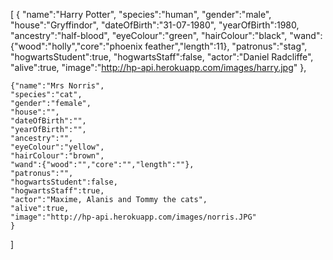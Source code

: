 [
    {
        "name":"Harry Potter",
        "species":"human",
        "gender":"male",
        "house":"Gryffindor",
        "dateOfBirth":"31-07-1980",
        "yearOfBirth":1980,
        "ancestry":"half-blood",
        "eyeColour":"green",
        "hairColour":"black",
        "wand":{"wood":"holly","core":"phoenix feather","length":11},
        "patronus":"stag",
        "hogwartsStudent":true,
        "hogwartsStaff":false,
        "actor":"Daniel Radcliffe",
        "alive":true,
        "image":"http://hp-api.herokuapp.com/images/harry.jpg"
    }, 

    {"name":"Mrs Norris",
    "species":"cat",
    "gender":"female",
    "house":"",
    "dateOfBirth":"",
    "yearOfBirth":"",
    "ancestry":"",
    "eyeColour":"yellow",
    "hairColour":"brown",
    "wand":{"wood":"","core":"","length":""},
    "patronus":"",
    "hogwartsStudent":false,
    "hogwartsStaff":true,
    "actor":"Maxime, Alanis and Tommy the cats",
    "alive":true,
    "image":"http://hp-api.herokuapp.com/images/norris.JPG"
    }
]